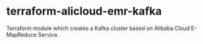 # terraform-alicloud-emr-kafka
Terraform module which creates a Kafka cluster based on Alibaba Cloud E-MapReduce Service.
